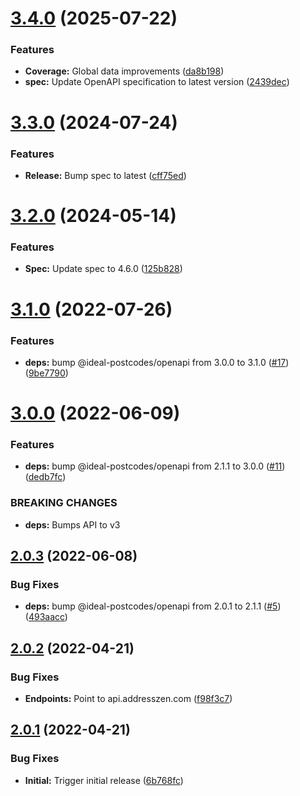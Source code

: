 # [3.4.0](https://github.com/addresszen/openapi/compare/3.3.0...3.4.0) (2025-07-22)


### Features

* **Coverage:** Global data improvements ([da8b198](https://github.com/addresszen/openapi/commit/da8b198f35bdc7f43fd96e718c378962a6af8c07))
* **spec:** Update OpenAPI specification to latest version ([2439dec](https://github.com/addresszen/openapi/commit/2439decd7d021a594fba0d6e11fcaa14e3539596))

# [3.3.0](https://github.com/addresszen/openapi/compare/3.2.0...3.3.0) (2024-07-24)


### Features

* **Release:** Bump spec to latest ([cff75ed](https://github.com/addresszen/openapi/commit/cff75eda89961bdab58aae348e936f8ce5da82bd))

# [3.2.0](https://github.com/addresszen/openapi/compare/3.1.0...3.2.0) (2024-05-14)


### Features

* **Spec:** Update spec to 4.6.0 ([125b828](https://github.com/addresszen/openapi/commit/125b828fe1df573186f024aa5aa4e5e5ccfca952))

# [3.1.0](https://github.com/addresszen/openapi/compare/3.0.0...3.1.0) (2022-07-26)


### Features

* **deps:** bump @ideal-postcodes/openapi from 3.0.0 to 3.1.0 ([#17](https://github.com/addresszen/openapi/issues/17)) ([9be7790](https://github.com/addresszen/openapi/commit/9be77900f2756de549f21568cf27a2155b6885bb))

# [3.0.0](https://github.com/addresszen/openapi/compare/2.0.3...3.0.0) (2022-06-09)


### Features

* **deps:** bump @ideal-postcodes/openapi from 2.1.1 to 3.0.0 ([#11](https://github.com/addresszen/openapi/issues/11)) ([dedb7fc](https://github.com/addresszen/openapi/commit/dedb7fcc94fcd3f881f08269dcf336661a220529))


### BREAKING CHANGES

* **deps:** Bumps API to v3

## [2.0.3](https://github.com/addresszen/openapi/compare/2.0.2...2.0.3) (2022-06-08)


### Bug Fixes

* **deps:** bump @ideal-postcodes/openapi from 2.0.1 to 2.1.1 ([#5](https://github.com/addresszen/openapi/issues/5)) ([493aacc](https://github.com/addresszen/openapi/commit/493aacc7b0d19cb1ac1eed3dfe4d7740a88b3044))

## [2.0.2](https://github.com/addresszen/openapi/compare/2.0.1...2.0.2) (2022-04-21)


### Bug Fixes

* **Endpoints:** Point to api.addresszen.com ([f98f3c7](https://github.com/addresszen/openapi/commit/f98f3c710ea93fb3f88b345b9c2f91774bbaf42a))

## [2.0.1](https://github.com/addresszen/openapi/compare/2.0.0...2.0.1) (2022-04-21)


### Bug Fixes

* **Initial:** Trigger initial release ([6b768fc](https://github.com/addresszen/openapi/commit/6b768fcaa6244181525cd2c78ba09e7a95d6c721))
